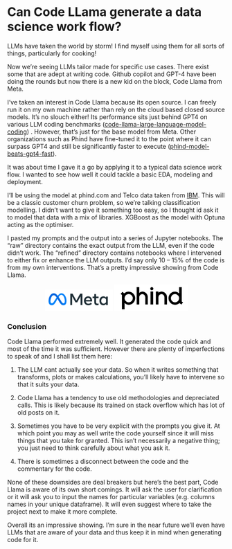 # Can Code LLama generate a data science work flow?
LLMs have taken the world by storm! I find myself using them for all sorts of things, particularly for cooking!

Now we’re seeing LLMs tailor made for specific use cases. There exist some that are adept at writing code. Github copilot and GPT-4 have been doing the rounds but now there is a new kid on the block, Code Llama from Meta.

I’ve taken an interest in Code Llama because its open source. I can freely run it on my own machine rather than rely on the cloud based closed source models. It’s no slouch either! Its performance sits just behind GPT4 on various LLM coding benchmarks ([code-llama-large-language-model-coding](https://ai.meta.com/blog/code-llama-large-language-model-coding/)) . However, that’s just for the base model from Meta. Other organizations such as Phind have fine-tuned it to the point where it can surpass GPT4 and still be significantly faster to execute ([phind-model-beats-gpt4-fast](https://www.phind.com/blog/phind-model-beats-gpt4-fast)).

It was about time I gave it a go by applying it to a typical data science work flow. I wanted to see how well it could tackle a basic EDA, modeling and deployment.

I’ll be using the model at phind.com and Telco data taken from [IBM](https://www.ibm.com/communities/analytics/watson-analytics-blog/predictive-insights-in-the-telco-customer-churn-data-set/). This will be a classic customer churn problem, so we’re talking classification modelling. I didn’t want to give it something too easy, so I thought id ask it to model that data with a mix of libraries. XGBoost as the model with Optuna acting as the optimiser.

I pasted my prompts and the output into a series of Jupyter notebooks. The “raw” directory contains the exact output from the LLM, even if the code didn’t work. The “refined” directory contains notebooks where I intervened to either fix or enhance the LLM outputs. I’d say only 10 – 15% of the code is from my own interventions. That’s a pretty impressive showing from Code Llama.

<p align="center">
 <img src="Images/Meta.PNG?raw=true"/>
 <img src="Images/phind.PNG?raw=true"/>
</p>

### Conclusion

Code Llama performed extremely well. It generated the code quick and most of the time it was sufficient. However there are plenty of imperfections to speak of and I shall list them here:

1. The LLM cant actually see your data. So when it writes something that transforms, plots or makes calculations, you’ll likely have to intervene so that it suits your data.

2. Code Llama has a tendency to use old methodologies and depreciated calls. This is likely because its trained on stack overflow which has lot of old posts on it.

3. Sometimes you have to be very explicit with the prompts you give it. At which point you may as well write the code yourself since it will miss things that you take for granted. This isn’t necessarily a negative thing; you just need to think carefully about what you ask it.

4.  There is sometimes a disconnect between the code and the commentary for the code.

None of these downsides are deal breakers but here’s the best part, Code Llama is aware of its own short comings. It will ask the user for clarification or it will ask you to input the names for particular variables (e.g. columns names in your unique dataframe). It will even suggest where to take the project next to make it more complete.

Overall its an impressive showing. I’m sure in the near future we’ll even have LLMs that are aware of your data and thus keep it in mind when generating code for it.

